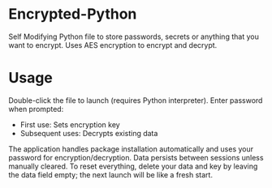 # Encrypted-Python
Self Modifying Python file to store passwords, secrets or anything that you want to encrypt. Uses AES encryption to encrypt and decrypt.

# Usage
Double-click the file to launch (requires Python interpreter).
Enter password when prompted:
- First use: Sets encryption key
- Subsequent uses: Decrypts existing data

The application handles package installation automatically and uses your password for encryption/decryption. Data persists between sessions unless manually cleared. To reset everything, delete your data and key by leaving the data field empty; the next launch will be like a fresh start.
